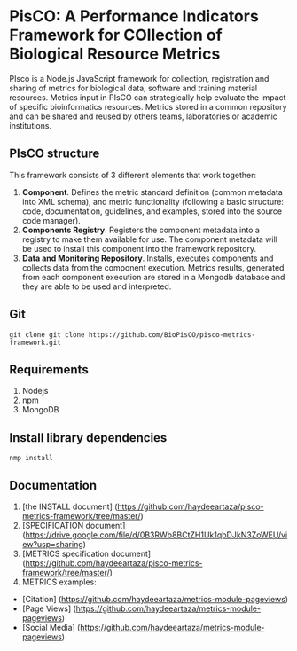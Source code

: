 # PisCO: A Performance Indicators Framework for COllection of Biological Resource Metrics

PIsco is a Node.js JavaScript framework for collection, registration and sharing of metrics for biological data, software and training material resources. Metrics input in PIsCO can strategically help evaluate the impact of specific bioinformatics resources. Metrics stored in a common repository and can be shared and reused by others teams, laboratories or academic institutions.

## PIsCO structure

This framework consists of 3 different elements that work together:

1. **Component**. Defines the metric standard definition (common metadata into  XML schema), and metric functionality (following a basic structure: code, documentation, guidelines, and examples, stored into the source code manager).
2. **Components Registry**. Registers the component metadata into a registry to make them available for use. The component metadata will be used to install this component into the framework repository.
3. **Data and Monitoring Repository**. Installs, executes components and collects data from the component execution.  Metrics results, generated from each component execution are stored in a Mongodb database and they are able to be used and interpreted.

## Git

`git clone git clone https://github.com/BioPisCO/pisco-metrics-framework.git`

## Requirements

1. Nodejs
2. npm
3. MongoDB

## Install library dependencies

`nmp install`

## Documentation

1. [the INSTALL document] (https://github.com/haydeeartaza/pisco-metrics-framework/tree/master/)
2. [SPECIFICATION document] (https://drive.google.com/file/d/0B3RWb8BCtZH1Uk1qbDJkN3ZoWEU/view?usp=sharing)
3. [METRICS specification document] (https://github.com/haydeeartaza/pisco-metrics-framework/tree/master/)
4. METRICS examples:
 * [Citation] (https://github.com/haydeeartaza/metrics-module-pageviews) 
 * [Page Views] (https://github.com/haydeeartaza/metrics-module-pageviews)
 * [Social Media] (https://github.com/haydeeartaza/metrics-module-pageviews)


